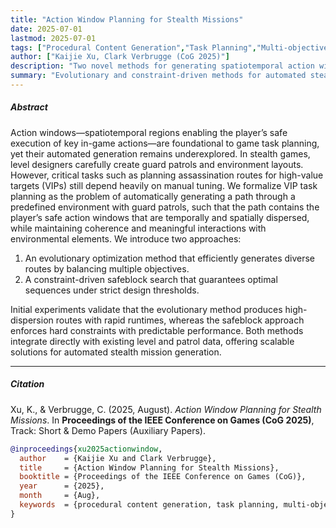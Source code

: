 ```yaml
---
title: "Action Window Planning for Stealth Missions"
date: 2025-07-01
lastmod: 2025-07-01
tags: ["Procedural Content Generation","Task Planning","Multi-objective Optimization","Constraint-based Search"]
author: ["Kaijie Xu, Clark Verbrugge (CoG 2025)"]
description: "Two novel methods for generating spatiotemporal action windows in stealth mission planning via evolutionary optimization and safeblock search."
summary: "Evolutionary and constraint-driven methods for automated stealth mission action window planning."
---
```


<!--more-->

##### Abstract

Action windows—spatiotemporal regions enabling the player’s safe execution of key in-game actions—are foundational to game task planning, yet their automated generation remains underexplored. In stealth games, level designers carefully create guard patrols and environment layouts. However, critical tasks such as planning assassination routes for high-value targets (VIPs) still depend heavily on manual tuning. We formalize VIP task planning as the problem of automatically generating a path through a predefined environment with guard patrols, such that the path contains the player’s safe action windows that are temporally and spatially dispersed, while maintaining coherence and meaningful interactions with environmental elements. We introduce two approaches:  
1. An evolutionary optimization method that efficiently generates diverse routes by balancing multiple objectives.  
2. A constraint-driven safeblock search that guarantees optimal sequences under strict design thresholds.  

Initial experiments validate that the evolutionary method produces high-dispersion routes with rapid runtimes, whereas the safeblock approach enforces hard constraints with predictable performance. Both methods integrate directly with existing level and patrol data, offering scalable solutions for automated stealth mission generation.

---

##### Citation

Xu, K., & Verbrugge, C. (2025, August). *Action Window Planning for Stealth Missions*. In **Proceedings of the IEEE Conference on Games (CoG 2025)**, Track: Short & Demo Papers (Auxiliary Papers).

```BibTeX
@inproceedings{xu2025actionwindow,
  author    = {Kaijie Xu and Clark Verbrugge},
  title     = {Action Window Planning for Stealth Missions},
  booktitle = {Proceedings of the IEEE Conference on Games (CoG)},
  year      = {2025},
  month     = {Aug},
  keywords  = {procedural content generation, task planning, multi-objective optimization, constraint-based search}
}
